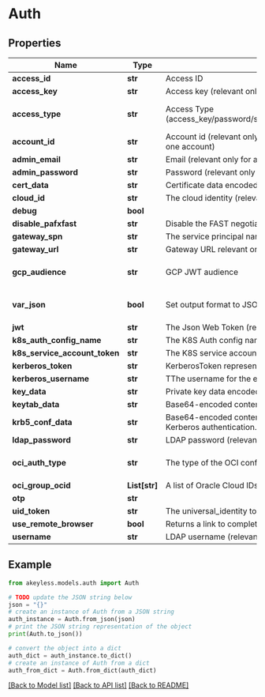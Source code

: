 # Auth


## Properties

Name | Type | Description | Notes
------------ | ------------- | ------------- | -------------
**access_id** | **str** | Access ID | [optional] 
**access_key** | **str** | Access key (relevant only for access-type&#x3D;access_key) | [optional] 
**access_type** | **str** | Access Type (access_key/password/saml/ldap/k8s/azure_ad/oidc/aws_iam/universal_identity/jwt/gcp/cert/oci/kerberos) | [optional] [default to 'access_key']
**account_id** | **str** | Account id (relevant only for access-type&#x3D;password where the email address is associated with more than one account) | [optional] 
**admin_email** | **str** | Email (relevant only for access-type&#x3D;password) | [optional] 
**admin_password** | **str** | Password (relevant only for access-type&#x3D;password) | [optional] 
**cert_data** | **str** | Certificate data encoded in base64. Used if file was not provided. (relevant only for access-type&#x3D;cert) | [optional] 
**cloud_id** | **str** | The cloud identity (relevant only for access-type&#x3D;azure_ad,aws_iam,gcp) | [optional] 
**debug** | **bool** |  | [optional] 
**disable_pafxfast** | **str** | Disable the FAST negotiation in the Kerberos authentication method | [optional] 
**gateway_spn** | **str** | The service principal name of the gateway as registered in LDAP (i.e., HTTP/gateway) | [optional] 
**gateway_url** | **str** | Gateway URL relevant only for access-type&#x3D;k8s/oauth2/saml/oidc | [optional] 
**gcp_audience** | **str** | GCP JWT audience | [optional] [default to 'akeyless.io']
**var_json** | **bool** | Set output format to JSON | [optional] [default to False]
**jwt** | **str** | The Json Web Token (relevant only for access-type&#x3D;jwt/oidc) | [optional] 
**k8s_auth_config_name** | **str** | The K8S Auth config name (relevant only for access-type&#x3D;k8s) | [optional] 
**k8s_service_account_token** | **str** | The K8S service account token. (relevant only for access-type&#x3D;k8s) | [optional] 
**kerberos_token** | **str** | KerberosToken represents a Kerberos token generated for the gateway SPN (Service Principal Name). | [optional] 
**kerberos_username** | **str** | TThe username for the entry within the keytab to authenticate via Kerberos | [optional] 
**key_data** | **str** | Private key data encoded in base64. Used if file was not provided.(relevant only for access-type&#x3D;cert) | [optional] 
**keytab_data** | **str** | Base64-encoded content of a valid keytab file, containing the service account&#39;s entry. | [optional] 
**krb5_conf_data** | **str** | Base64-encoded content of a valid krb5.conf file, specifying the settings and parameters required for Kerberos authentication. | [optional] 
**ldap_password** | **str** | LDAP password (relevant only for access-type&#x3D;ldap) | [optional] 
**oci_auth_type** | **str** | The type of the OCI configuration to use [instance/apikey/resource] (relevant only for access-type&#x3D;oci) | [optional] [default to 'apikey']
**oci_group_ocid** | **List[str]** | A list of Oracle Cloud IDs groups (relevant only for access-type&#x3D;oci) | [optional] 
**otp** | **str** |  | [optional] 
**uid_token** | **str** | The universal_identity token (relevant only for access-type&#x3D;universal_identity) | [optional] 
**use_remote_browser** | **bool** | Returns a link to complete the authentication remotely (relevant only for access-type&#x3D;saml/oidc) | [optional] 
**username** | **str** | LDAP username (relevant only for access-type&#x3D;ldap) | [optional] 

## Example

```python
from akeyless.models.auth import Auth

# TODO update the JSON string below
json = "{}"
# create an instance of Auth from a JSON string
auth_instance = Auth.from_json(json)
# print the JSON string representation of the object
print(Auth.to_json())

# convert the object into a dict
auth_dict = auth_instance.to_dict()
# create an instance of Auth from a dict
auth_from_dict = Auth.from_dict(auth_dict)
```
[[Back to Model list]](../README.md#documentation-for-models) [[Back to API list]](../README.md#documentation-for-api-endpoints) [[Back to README]](../README.md)


